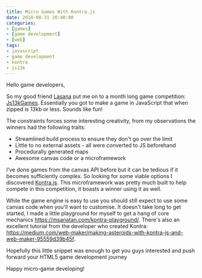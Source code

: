 ```yaml
---
title: Micro Games With Kontra.js
date: 2018-08-31 20:40:00
categories:
- [games]
- [game development]
- [web]
tags:
- javascript
- game development
- kontra
- js13k
---
```


Hello game developers,

So my good friend [Lasana](https://twitter.com/metasansana) put me on to a month
long game competition: [Js13kGames](https://js13kgames.com/). Essentially you
got to make a game in JavaScript that when zipped is 13kb or less. Sounds like
fun!

The constraints forces some interesting creativity, from my observations the
winners had the following traits:

* Streamlined build process to ensure they don't go over the limit
* Little to no external assets - all were converted to JS beforehand
* Procedurally generated maps
* Awesome canvas code or a microframework

I've done games from the canvas API before but it can be tedious if it becomes
sufficiently complex. So looking for some viable options I discovered
[Kontra.js](https://straker.github.io/kontra/). This microframework was pretty
much built to help compete in this competition, it boasts a winner using it as
well.

While the game engine is easy to use you should still expect to use some canvas
code when you'll want to customise. It doesn't take long to get started, I made
a little playground for myself to get a hang of core mechanics
<https://msanatan.com/kontra-playground/>. There's also an excellent tutorial from
the developer who created Kontra: <https://medium.com/web-maker/making-asteroids-with-kontra-js-and-web-maker-95559d39b45f>.

Hopefully this little snippet was enough to get you guys interested and push
forward your HTML5 game development journey

Happy micro-game developing!
